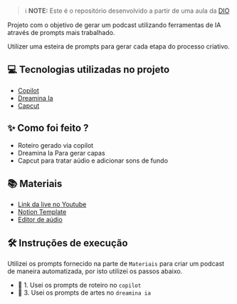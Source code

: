  > ℹ️ **NOTE:** Este é o repositório desenvolvido a partir de uma aula da [DIO](https://dio.me)

Projeto com o objetivo de gerar um podcast utilizando ferramentas de IA através de prompts mais trabalhado.

Utilizer uma esteira de prompts para gerar cada etapa do processo criativo.

## 💻 Tecnologias utilizadas no projeto

- [Copilot](https://copilot.microsoft.com/) 
- [Dreamina Ia](https://dreamina.capcut.com/pt-br/)
- [Capcut](https://www.capcut.com/pt-br/)

## ✨ Como foi feito ?

- Roteiro gerado via copilot
- Dreamina Ia Para gerar capas
- Capcut para tratar aúdio e adicionar sons de fundo

## 📚 Materiais

- [Link da live no Youtube](https://www.youtube.com)
- [Notion Template](https://helpful-jump-17b.notion.site/PAS-Podcast-AI-Studio-210489e15d7a4a73b743bb159e45d06f?pvs=4)
- [Editor de aúdio](https://www.capcut.com/editor?from_page=landing_page&__action_from=picture_V%C3%ADdeos%20profissionais%20em%20minutos,%20n%C3%A3o%20em%20horas.)


## 🛠️ Instruções de execução

Utilizei os prompts fornecido na parte de `Materiais` para criar um podcast de maneira automatizada, por isto utilizei os passos abaixo.

- 🤖 1. Usei os prompts de roteiro no `copilot`
- 🤖 3. Usei os prompts de artes no `dreamina ia`
